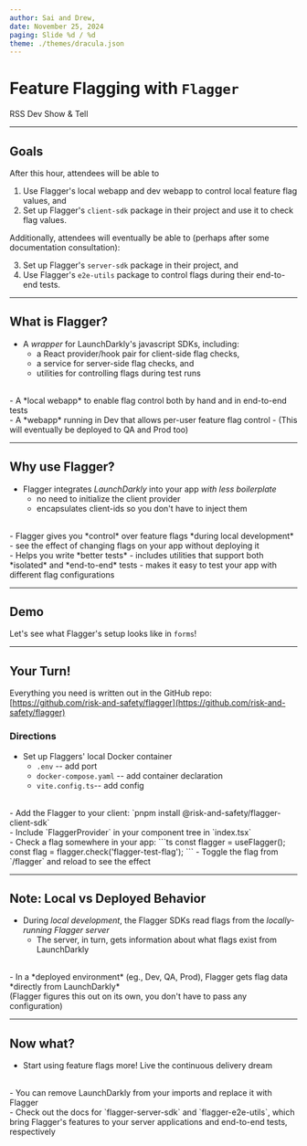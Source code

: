 ```yaml
---
author: Sai and Drew,
date: November 25, 2024
paging: Slide %d / %d
theme: ./themes/dracula.json
---
```


# Feature Flagging with `Flagger`

RSS Dev Show & Tell

---

## Goals

After this hour, attendees will be able to

1. Use Flagger's local webapp and dev webapp to control local feature flag values, and 
2. Set up Flagger's `client-sdk` package in their project and use it to check flag values.

Additionally, attendees will eventually be able to (perhaps after some documentation consultation):

3. Set up Flagger's `server-sdk` package in their project, and
4. Use Flagger's `e2e-utils` package to control flags during their end-to-end tests.

---

## What is Flagger?

- A *wrapper* for LaunchDarkly's javascript SDKs, including:
  - a React provider/hook pair for client-side flag checks,
  - a service for server-side flag checks, and
  - utilities for controlling flags during test runs
<br>
- A *local webapp* to enable flag control both by hand and in end-to-end tests
<br>
- A *webapp* running in Dev that allows per-user feature flag control
  - (This will eventually be deployed to QA and Prod too)

---

## Why use Flagger?

- Flagger integrates *LaunchDarkly* into your app *with less boilerplate*
  - no need to initialize the client provider
  - encapsulates client-ids so you don't have to inject them
<br>
- Flagger gives you *control* over feature flags *during local development*
  - see the effect of changing flags on your app without deploying it
<br>
- Helps you write *better tests*
  - includes utilities that support both *isolated* and *end-to-end* tests
  - makes it easy to test your app with different flag configurations

---

## Demo

Let's see what Flagger's setup looks like in `forms`!

<!--
- walk through where all of the setup is 
  - docker-compose
  - setup-dotenv
  - vite config
  - index.tsx (for provider)
- live example of adding a flag to a component
  - `FormBuilderToolbar.tsx`
- do we want to show the isolated test setup? 
  - if so, have it written beforehand and just show it
-->

---

## Your Turn!

Everything you need is written out in the GitHub repo: 
[https://github.com/risk-and-safety/flagger](https://github.com/risk-and-safety/flagger)

### Directions

- Set up Flaggers' local Docker container
  - `.env` -- add port
  - `docker-compose.yaml` -- add container declaration
  - `vite.config.ts`-- add config 
<br>
- Add the Flagger to your client: `pnpm install @risk-and-safety/flagger-client-sdk`
<br>
- Include `FlaggerProvider` in your component tree in `index.tsx`
<br>
- Check a flag somewhere in your app:
```ts
  const flagger = useFlagger();
  const flag = flagger.check('flagger-test-flag');
```
- Toggle the flag from `/flagger` and reload to see the effect


---

## Note: Local vs Deployed Behavior

- During *local development*, the Flagger SDKs read flags from the *locally-running Flagger server*
  - The server, in turn, gets information about what flags exist from LaunchDarkly
<br>
- In a *deployed environment* (eg., Dev, QA, Prod), Flagger gets flag data *directly from LaunchDarkly*
<br>
(Flagger figures this out on its own, you don't have to pass any configuration)

---

## Now what? 

- Start using feature flags more! Live the continuous delivery dream
<br>
- You can remove LaunchDarkly from your imports and replace it with Flagger
<br>
- Check out the docs for `flagger-server-sdk` and `flagger-e2e-utils`, which 
  bring Flagger's features to your server applications and end-to-end tests, respectively

